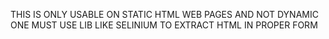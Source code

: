  THIS IS ONLY USABLE ON STATIC HTML WEB PAGES AND NOT DYNAMIC ONE MUST USE LIB LIKE SELINIUM TO EXTRACT HTML IN PROPER FORM 
